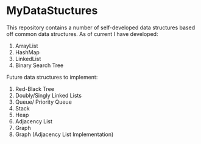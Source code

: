 # MyDataStuctures
This repository contains a number of self-developed data structures based off common data structures. As of current I have developed:
1. ArrayList
2. HashMap
3. LinkedList
4. Binary Search Tree

Future data structures to implement:
1. Red-Black Tree
2. Doubly/Singly Linked Lists
3. Queue/ Priority Queue
4. Stack
5. Heap
6. Adjacency List
7. Graph
8. Graph (Adjacency List Implementation)
   
